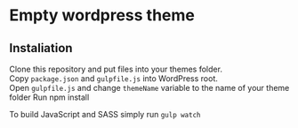 # Empty wordpress theme

## Instaliation
Clone this repository and put files into your themes folder.  
Copy `package.json` and `gulpfile.js` into WordPress root.  
Open `gulpfile.js` and change `themeName` variable to the name of your theme folder
Run npm install  

To build JavaScript and SASS simply run `gulp watch`
